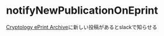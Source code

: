 # notifyNewPublicationOnEprint
[Cryptology ePrint Archive](https://eprint.iacr.org/)に新しい投稿があるとslackで知らせる

